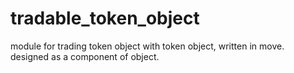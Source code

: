 # tradable_token_object
module for trading token object with token object, written in move.  
designed as a component of object.

